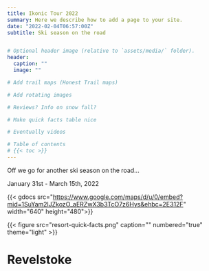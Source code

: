 ```yaml
---
title: Ikonic Tour 2022
summary: Here we describe how to add a page to your site.
date: "2022-02-04T06:57:00Z"
subtitle: Ski season on the road


# Optional header image (relative to `assets/media/` folder).
header:
  caption: ""
  image: ""

# Add trail maps (Honest Trail maps)

# Add rotating images 

# Reviews? Info on snow fall?

# Make quick facts table nice

# Eventually videos

# Table of contents 
# {{< toc >}}
---
```


Off we go for another ski season on the road...

January 31st - March 15th, 2022

{{< gdocs src="https://www.google.com/maps/d/u/0/embed?mid=1SuYam2lJZkozO_aERZwX3b3TcO7z6Hys&ehbc=2E312F" width="640" height="480">}}


{{< figure src="resort-quick-facts.png" caption="" numbered="true" theme="light" >}}


# Revelstoke 

